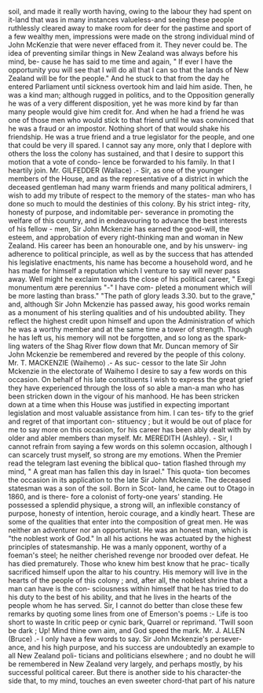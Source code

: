 soil, and made it really worth having, owing to the labour they had spent on it-land that was in many instances valueless-and seeing these people ruthlessly cleared away to make room for deer for the pastime and sport of a few wealthy men, impressions were made on the strong individual mind of John McKenzie that were never effaced from it. They never could be. The idea of preventing similar things in New Zealand was always before his mind, be- cause he has said to me time and again, " If ever I have the opportunity you will see that I will do all that I can so that the lands of New Zealand will be for the people." And he stuck to that from the day he entered Parliament until sickness overtook him and laid him aside. Then, he was a kind man; although rugged in politics, and to the Opposition generally he was of a very different disposition, yet he was more kind by far than many people would give him credit for. And when he had a friend he was one of those men who would stick to that friend until he was convinced that he was a fraud or an impostor. Nothing short of that would shake his friendship. He was a true friend and a true legislator for the people, and one that could be very ill spared. I cannot say any more, only that I deplore with others the loss the colony has sustained, and that I desire to support this motion that a vote of condo- lence be forwarded to his family. In that I heartily join. Mr. GILFEDDER (Wallace) .- Sir, as one of the younger members of the House, and as the representative of a district in which the deceased gentleman had many warm friends and many political admirers, I wish to add my tribute of respect to the memory of the states- man who has done so much to mould the destinies of this colony. By his strict integ- rity, honesty of purpose, and indomitable per- severance in promoting the welfare of this country, and in endeavouring to advance the best interests of his fellow - men, Sir John Mckenzie has earned the good-will, the esteem, and approbation of every right-thinking man and woman in New Zealand. His career has been an honourable one, and by his unswerv- ing adherence to political principle, as well as by the success that has attended his legislative enactments, his name has become a household word, and he has made for himself a reputation which I venture to say will never pass away. Well might he exclaim towards the close of his political career, " Exegi monumentum ære perennius "-" I have com- pleted a monument which will be more lasting than brass." "The path of glory leads 3.30. but to the grave," and, although Sir John Mckenzie has passed away, his good works remain as a monument of his sterling qualities and of his undoubted ability. They reflect the highest credit upon himself and upon the Administration of which he was a worthy member and at the same time a tower of strength. Though he has left us, his memory will not be forgotten, and so long as the spark- ling waters of the Shag River flow down that Mr. Duncan memory of Sir John Mckenzie be remembered and revered by the people of this colony. Mr. T. MACKENZIE (Waihemo) .- As suc- cessor to the late Sir John Mckenzie in the electorate of Waihemo I desire to say a few words on this occasion. On behalf of his late constituents I wish to express the great grief they have experienced through the loss of so able a man-a man who has been stricken down in the vigour of his manhood. He has been stricken down at a time when this House was justified in expecting important legislation and most valuable assistance from him. I can tes- tify to the grief and regret of that important con- stituency ; but it would be out of place for me to say more on this occasion, for his career has been ably dealt with by older and abler members than myself. Mr. MEREDITH (Ashley). - Sir, I cannot refrain from saying a few words on this solemn occasion, although I can scarcely trust myself, so strong are my emotions. When the Premier read the telegram last evening the biblical quo- tation flashed through my mind, " A great man has fallen this day in Israel." This quota- tion becomes the occasion in its application to the late Sir John Mckenzie. The deceased statesman was a son of the soil. Born in Scot- land, he came out to Otago in 1860, and is there- fore a colonist of forty-one years' standing. He possessed a splendid physique, a strong will, an inflexible constancy of purpose, honesty of intention, heroic courage, and a kindly heart. These are some of the qualities that enter into the composition of great men. He was neither an adventurer nor an opportunist. He was an honest man, which is "the noblest work of God." In all his actions he was actuated by the highest principles of statesmanship. He was a manly opponent, worthy of a foeman's steel; he neither cherished revenge nor brooded over defeat. He has died prematurely. Those who knew him best know that he prac- tically sacrificed himself upon the altar to his country. His memory will live in the hearts of the people of this colony ; and, after all, the noblest shrine that a man can have is the con- sciousness within himself that he has tried to do his duty to the best of his ability, and that he lives in the hearts of the people whom he has served. Sir, I cannot do better than close these few remarks by quoting some lines from one of Emerson's poems :- Life is too short to waste In critic peep or cynic bark, Quarrel or reprimand. 'Twill soon be dark ; Up! Mind thine own aim, and God speed the mark. Mr. J. ALLEN (Bruce) .- I only have a few words to say. Sir John Mckenzie's persever- ance, and his high purpose, and his success are undoubtedly an example to all New Zealand poli- ticians and politicians elsewhere ; and no doubt he will be remembered in New Zealand very largely, and perhaps mostly, by his successful political career. But there is another side to his character-the side that, to my mind, touches an even sweeter chord-that part of his nature 